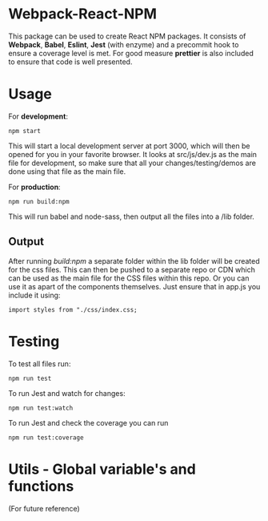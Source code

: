 
# Webpack-React-NPM

This package can be used to create React NPM packages. It consists of **Webpack**, **Babel**, **Eslint**, **Jest** (with enzyme) and a precommit hook to ensure a coverage level is met. For good measure **prettier** is also included to ensure that code is well presented.

# Usage
For **development**:

    npm start

This will start a local development server at port 3000, which will then be opened for you in your favorite browser. It looks at src/js/dev.js as the main file for development, so make sure that all your changes/testing/demos are done using that file as the main file.

For **production**:

    npm run build:npm

This will run babel and node-sass, then output all the files into a /lib folder. 

## Output
After running *build:npm* a separate folder within the lib folder will be created for the css files. 
This can then be pushed to a separate repo or CDN which can be used as the main file for the CSS files within this repo. Or you can use it as apart of the components themselves. Just ensure that in app.js you include it using:

    import styles from "./css/index.css;


# Testing
To test all files run:

    npm run test

To run Jest and watch for changes: 

    npm run test:watch

To run Jest and check the coverage you can run

    npm run test:coverage

# Utils - Global variable's and functions

(For future reference)
